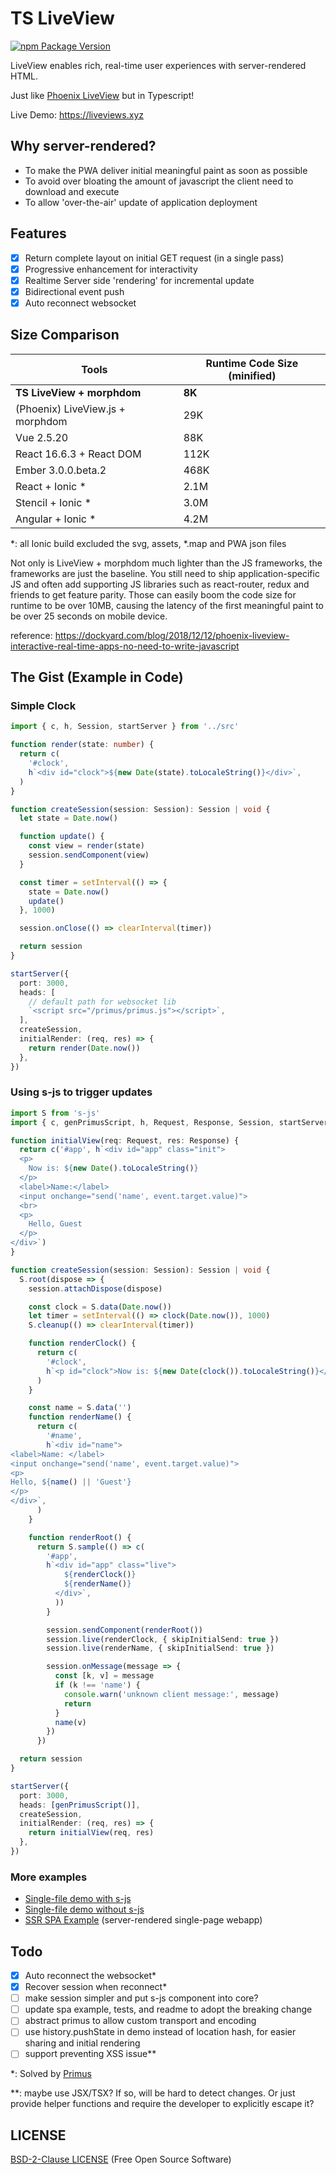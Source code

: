 # TS LiveView

[![npm Package Version](https://img.shields.io/npm/v/ts-liveview.svg?maxAge=3600)](https://www.npmjs.com/package/ts-liveview)

LiveView enables rich, real-time user experiences with server-rendered HTML.

Just like [Phoenix LiveView](https://github.com/phoenixframework/phoenix_live_view) but in Typescript!

Live Demo: https://liveviews.xyz

## Why server-rendered?
- To make the PWA deliver initial meaningful paint as soon as possible
- To avoid over bloating the amount of javascript the client need to download and execute
- To allow 'over-the-air' update of application deployment

## Features
- [x] Return complete layout on initial GET request (in a single pass)
- [x] Progressive enhancement for interactivity
- [x] Realtime Server side 'rendering' for incremental update
- [x] Bidirectional event push
- [x] Auto reconnect websocket

## Size Comparison
| Tools | Runtime Code Size (minified) |
|---|---|
| **TS LiveView + morphdom** | **8K** |
| (Phoenix) LiveView.js + morphdom | 29K |
| Vue 2.5.20 | 88K |
| React 16.6.3 + React DOM | 112K |
| Ember 3.0.0.beta.2 | 468K |
| React + Ionic * | 2.1M |
| Stencil + Ionic * | 3.0M |
| Angular + Ionic * | 4.2M |

*: all Ionic build excluded the svg, assets, *.map and PWA json files

Not only is LiveView + morphdom much lighter than the JS frameworks, the frameworks are just the baseline. You still need to ship application-specific JS and often add supporting JS libraries such as react-router, redux and friends to get feature parity. Those can easily boom the code size for runtime to be over 10MB, causing the latency of the first meaningful paint to be over 25 seconds on mobile device.

reference: https://dockyard.com/blog/2018/12/12/phoenix-liveview-interactive-real-time-apps-no-need-to-write-javascript

## The Gist (Example in Code)
### Simple Clock
```typescript
import { c, h, Session, startServer } from '../src'

function render(state: number) {
  return c(
    '#clock',
    h`<div id="clock">${new Date(state).toLocaleString()}</div>`,
  )
}

function createSession(session: Session): Session | void {
  let state = Date.now()

  function update() {
    const view = render(state)
    session.sendComponent(view)
  }

  const timer = setInterval(() => {
    state = Date.now()
    update()
  }, 1000)

  session.onClose(() => clearInterval(timer))

  return session
}

startServer({
  port: 3000,
  heads: [
    // default path for websocket lib
    `<script src="/primus/primus.js"></script>`,
  ],
  createSession,
  initialRender: (req, res) => {
    return render(Date.now())
  },
})
```

### Using s-js to trigger updates
```typescript
import S from 's-js'
import { c, genPrimusScript, h, Request, Response, Session, startServer, } from '../src'

function initialView(req: Request, res: Response) {
  return c('#app', h`<div id="app" class="init">
  <p>
    Now is: ${new Date().toLocaleString()}
  </p>
  <label>Name:</label>
  <input onchange="send('name', event.target.value)">
  <br>
  <p>
    Hello, Guest
  </p>
</div>`)
}

function createSession(session: Session): Session | void {
  S.root(dispose => {
    session.attachDispose(dispose)

    const clock = S.data(Date.now())
    let timer = setInterval(() => clock(Date.now()), 1000)
    S.cleanup(() => clearInterval(timer))

    function renderClock() {
      return c(
        '#clock',
        h`<p id="clock">Now is: ${new Date(clock()).toLocaleString()}</p>`,
      )
    }

    const name = S.data('')
    function renderName() {
      return c(
        '#name',
        h`<div id="name">
<label>Name: </label>
<input onchange="send('name', event.target.value)">
<p>
Hello, ${name() || 'Guest'}
</p>
</div>`,
      )
    }

    function renderRoot() {
      return S.sample(() => c(
        '#app',
        h`<div id="app" class="live">
            ${renderClock()}
            ${renderName()}
          </div>`,
          ))
        }

        session.sendComponent(renderRoot())
        session.live(renderClock, { skipInitialSend: true })
        session.live(renderName, { skipInitialSend: true })

        session.onMessage(message => {
          const [k, v] = message
          if (k !== 'name') {
            console.warn('unknown client message:', message)
            return
          }
          name(v)
        })
      })

  return session
}

startServer({
  port: 3000,
  heads: [genPrimusScript()],
  createSession,
  initialRender: (req, res) => {
    return initialView(req, res)
  },
})
```

### More examples
- [Single-file demo with s-js](./test/demo-server-with-sjs.ts)
- [Single-file demo without s-js](./test/demo-server-without-sjs.ts)
- [SSR SPA Example](./examples/spa-demo) (server-rendered single-page webapp)

## Todo
- [x] Auto reconnect the websocket*
- [x] Recover session when reconnect*
- [ ] make session simpler and put s-js component into core?
- [ ] update spa example, tests, and readme to adopt the breaking change
- [ ] abstract primus to allow custom transport and encoding
- [ ] use history.pushState in demo instead of location hash, for easier sharing and initial rendering
- [ ] support preventing XSS issue**

*: Solved by [Primus](https://github.com/primus/primus)

**: maybe use JSX/TSX?
If so, will be hard to detect changes.
Or just provide helper functions and require the developer to explicitly escape it?

## LICENSE
[BSD-2-Clause LICENSE](./LICENSE)
(Free Open Source Software)
